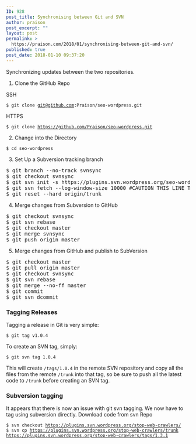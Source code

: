 ```yaml
---
ID: 928
post_title: Synchronising between Git and SVN
author: praison
post_excerpt: ""
layout: post
permalink: >
  https://praison.com/2018/01/synchronising-between-git-and-svn/
published: true
post_date: 2018-01-10 09:37:20
---
```

Synchronizing updates between the two repositories.

1. Clone the GitHub Repo

SSH

<code>$ git clone git@github.com:Praison/seo-wordpress.git</code>

HTTPS

<code>$ git clone https://github.com/Praison/seo-wordpress.git</code>

2. Change into the Directory

<code>$ cd seo-wordpress</code>

3. Set Up a Subversion tracking branch
<pre>$ git branch --no-track svnsync 
$ git checkout svnsync
$ git svn init -s https://plugins.svn.wordpress.org/seo-wordpress/ --prefix=origin/
$ git svn fetch --log-window-size 10000 #CAUTION THIS LINE TAKES A LONG TIME TO COMPLETE
$ git reset --hard origin/trunk</pre>
4. Merge changes from Subversion to GitHub
<pre>$ git checkout svnsync
$ git svn rebase 
$ git checkout master 
$ git merge svnsync 
$ git push origin master</pre>
5. Merge changes from GitHub and publish to SubVersion
<pre>$ git checkout master
$ git pull origin master 
$ git checkout svnsync 
$ git svn rebase 
$ git merge --no-ff master 
$ git commit 
$ git svn dcommit</pre>
### Tagging Releases
Tagging a release in Git is very simple:

<code>$ git tag v1.0.4</code>

To create an SVN tag, simply:

<code>$ git svn tag 1.0.4</code>

This will create `/tags/1.0.4` in the remote SVN repository and copy all the files from the remote `/trunk` into that tag, so be sure to push all the latest code to `/trunk` before creating an SVN tag.

### Subversion tagging

It appears that there is now an issue with git svn tagging. We now have to tag using subversion directly.
Download code from svn Repo

<code>$ svn checkout https://plugins.svn.wordpress.org/stop-web-crawlers/
$ svn cp https://plugins.svn.wordpress.org/stop-web-crawlers/trunk https://plugins.svn.wordpress.org/stop-web-crawlers/tags/1.3.1</code>